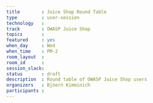 ```yaml
---
title        : Juice Shop Round Table
type         : user-session
technology   :
track        : OWASP Juice Shop
topics       :
featured     : yes
when_day     : Wed
when_time    : PM-2
room_layout  :
room_id      :
session_slack:
status       : draft
description  : Round table of OWASP Juice Shop users
organizers   : Bjoern Kimminich
participants :
---
```


<!--(add intro)

## WHY

(...)

## What

(...)

## Outcomes

(...)

## References

(...)

## Previous-->
